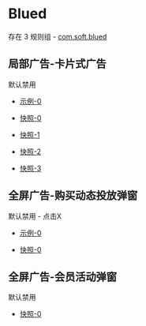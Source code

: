 # Blued

存在 3 规则组 - [com.soft.blued](/src/apps/com.soft.blued.ts)

## 局部广告-卡片式广告

默认禁用

- [示例-0](https://m.gkd.li/57941037/65ee5632-c54b-4ef6-95e9-e57582ff7017)

- [快照-0](https://i.gkd.li/i/12777097)
- [快照-1](https://i.gkd.li/i/13694950)
- [快照-2](https://i.gkd.li/i/13699455)
- [快照-3](https://i.gkd.li/i/14149470)

## 全屏广告-购买动态投放弹窗

默认禁用 - 点击X

- [示例-0](https://m.gkd.li/57941037/37ea59cf-9606-4cd6-a74a-84f353f07975)

- [快照-0](https://i.gkd.li/i/14157519)

## 全屏广告-会员活动弹窗

默认禁用

- [快照-0](https://i.gkd.li/i/14310618)

